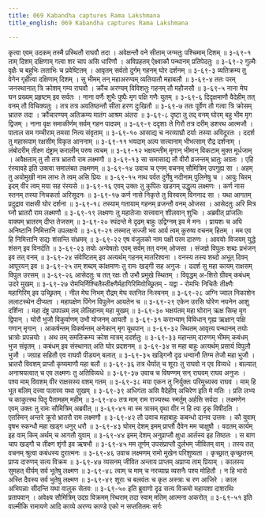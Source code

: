 ```yaml
---
title: 069 Kabandha captures Rama Lakshmana
title_english: 069 Kabandha captures Rama Lakshmana

---
```

<div class="audioEmbed"  caption="श्रीराम-हरिसीताराममूर्ति-घनपाठिभ्यां वचनम्" src="https://archive.org/download/Ramayana-recitation-Sriram-harisItArAmamUrti-Ghanapaati-v2/Kanda_3/Kanda_3_ARK-069-Ayomukyhaha_Karnaadi_Chchedaha.mp3"></div>
कृत्वा एवम् उदकम् तस्मै प्रस्थितौ राघवौ तदा ।  
अवेक्षन्तौ वने सीताम् जग्मतुः पश्चिमाम् दिशम् ॥ ३-६९-१  
ताम् दिशम् दक्षिणाम् गत्वा शर चाप असि धारिणौ ।  
अविप्रहतम् ऐक्ष्वाकौ पन्थानम् प्रतिपेदतुः ॥ ३-६९-२  
गुल्मैः वृक्षैः च बहुभिः लताभिः च प्रवेष्टितम् ।  
आवृतम् सर्वतो दुर्गम् गहनम् घोर दर्शनम् ॥ ३-६९-३  
व्यतिक्रम्य तु वेगेन गृहीत्वा दक्षिणाम् दिशम् ।  
सु भीमम् तन् महाअरण्यम् व्यतियातौ महाबलौ ॥ ३-६९-४  
ततः परम् जनस्थानात् त्रि क्रोशम् गम्य राघवौ ।  
क्रौंच अरण्यम् विविशतुः गहनम् तौ महौजसौ ॥ ३-६९-५  
नाना मेघ घन प्रख्यम् प्रहृष्टम् इव सर्वतः ।  
नाना वर्णैः शुभैः पुष्पैः मृग पक्षि गणैः युतम् ॥ ३-६९-६  
दिदृक्षमाणौ वैदेहीम् तत् वनम् तौ विचिक्यतुः ।  
तत्र तत्र अवतिष्ठन्तौ सीता हरण दुःखितौ ॥ ३-६९-७  
ततः पूर्वेण तौ गत्वा त्रि क्रोसम् भ्रातरु तदा ।  
क्रौंचारण्यम् अतिक्रम्य मातंग आश्रम अंतरा ॥ ३-६९-८  
दृष्टा तु तद् वनम् घोरम् बहु भीम मृग द्विजम् ।  
नाना वृक्ष समाकीर्णम् सर्वम् गहन पादपम् ॥ ३-६९-९  
ददृशाः ते गिरौ तत्र दरीम् डशरथ आत्मजौ ।  
पाताल सम गम्भीराम् तमसा नित्य संवृताम् ॥ ३-६९-१०  
आसाद्य च नरव्याघ्रौ दर्याः तस्या अविदूरतः ।  
ददर्श तु महारूपाम् रक्षसीम् विकृत आननाम् ॥ ३-६९-११  
भयदाम् अल्प सत्त्वानाम् भीभत्साम् रौद्र दर्शनाम् ।  
लंबोदरीम् तीक्ष्ण दंष्ट्राम् करालीम् परुष त्वचम् ॥ ३-६९-१२  
भक्षयन्तीम् मृगान् भीमान् विकटाम् मुक्त मूर्धजाम् ।  
अवैक्षताम् तु तौ तत्र भ्रातरौ राम लक्ष्मणौ ॥ ३-६९-१३  
सा समासाद्य तौ वीरौ व्रजन्तम् भ्रातुः अग्रतः ।  
एहि रंस्यावहे इति उक्त्वा समालंबत लक्ष्मणम् ॥ ३-६९-१४  
उवाच च एनम् वचनम् सौमित्रिम् उपगुह्य सा ।  
अहम् तु अयोमुखी नाम लाभः ते त्वम् असि प्रियः ॥ ३-६९-१५  
नाथ पर्वत दुर्गेषु नदीनाम् पुलिनेषु च ।  
आयुः चिरम् इदम् वीर त्वम् मया सह रंस्यसे ॥ ३-६९-१६  
एवम् उक्तः तु कुपितः खडगम् उद्धृत्य लक्ष्मणः ।  
कर्ण नास स्तनम् तस्या निचकर्ता अरिसूदनः ॥ ३-६९-१७  
कर्ण नासे निकृत्ते तु विस्वरम् विननाद सा ।  
यथा आगतम् प्रदुद्राव राक्षसी घोर दर्शना ॥ ३-६९-१८  
तस्याम् गतायाम् गहनम् व्रजन्तौ वनम् ओजसा ।  
आसेदतुः अरि मित्र घ्नौ भ्रातरौ राम लक्ष्मणौ ॥ ३-६९-१९  
लक्ष्मणः तु महातेजाः सत्त्ववान् शीलवान् शुचिः ।  
अब्रवीत् प्रांजलिः वाक्यम् भ्रातरम् दीप्त तेजसम् ॥ ३-६९-२०  
स्पंदन्ते मे दृढम् बाहुः उद्विग्नम् इव मे मनः ।  
प्रायशः च अपि अनिष्टानि निमित्तानि उपलक्षये ॥ ३-६९-२१  
तस्मात् सज्जी भव आर्य त्वम् कुरुष्व वचनम् हितम् ।  
मम एव हि निमित्तानि सद्यः शंसन्ति संभ्रमम् ॥ ३-६९-२२  
एष वंजुलको नाम पक्षी परम दारुणः ।  
आवयोः विजयम् युद्धे शंसन् इव विनर्दति ॥ ३-६९-२३  
तयोः अन्वेषतोः एवम् सर्वम् तत् वनम् ओजसा ।  
संजज्ञे विपुलः शब्दः प्रभंजन् इव तत् वनम् ॥ ३-६९-२४  
संवेष्टितम् इव अत्यर्थम् गहनम् मातरिश्वना ।  
वनस्य तस्य शब्दो अभूत् दिवम् आपूरयन् इव ॥ ३-६९-२५  
तम् शब्दम् कांक्षमाणः तु रामः खड्गी सह अनुजः ।  
ददर्श सु महा कायम् राक्षसम् विपुल उरसम् ॥ ३-६९-२६  
आसेदतुः च तत् रक्षः तौ उभौ प्रमुखे स्थितम् ।  
विवृद्धम् अ-शिरो ग्रीवम् कबंधम् उदरे मुखम् ॥ ३-६९-२७  
रोमभिर्निश्चितैस्तीक्ष्णैर्महागिरिमिवोच्छ्रितम् - यद्वा -  
रोमभिः निचितैः तीक्ष्णैः महागिरिम् इव उच्छ्रितम् ।  
नील मेघ निभम् रौद्रम् मेघ स्तनित निःस्वनम् ॥ ३-६९-२८  
अग्नि ज्वाल निकाशेन ललाटस्थेन दीप्यता ।  
महापक्षेण पिंगेन विपुलेन आयतेन च ॥ ३-६९-२९  
एकेन उरसि घोरेण नयनेन आशु दर्शिना ।  
महा दंष्ट्र उपपन्नम् तम् लेलिहानम् महा मुखम् ॥ ३-६९-३०  
भक्षयंतम् महा घोरान् ऋक्ष सिम्ह मृग द्विपान् ।  
घोरौ भुजौ विकुर्वाणम् उभौ योजनम् आयतौ ॥ ३-६९-३१  
कराभ्याम् विविधान् गृह्य ऋक्षान् पक्षि गणान् मृगान् ।  
आकर्षन्तम् विकर्षन्तम् अनेकान् मृग यूथपान् ॥ ३-६९-३२  
स्थितम् आवृत्य पन्थानम् तयोः भ्रात्रोः प्रपन्नयोः ।  
अथ तम् समतिक्रम्य क्रोश मात्रम् ददर्शतुः ॥ ३-६९-३३  
महान्तम् दारुणम् भीमम् कबंधम् भुज संवृतम् ।  
कबंधम् इव संस्थानत् अति घोर प्रदशनम् ॥ ३-६९-३४  
स महा बाहुः अत्यर्थम् प्रसार्य विपुलौ भुजौ ।  
जग्राह सहितौ एव राघवौ पीडयन् बलात् ॥ ३-६९-३५  
खड्गिनौ दृढ धन्वानौ तिग्म तेजौ महा भुजौ ।  
भ्रातरौ विवशम् प्राप्तौ कृष्यमाणौ महा बलौ ॥ ३-६९-३६  
तत्र धैर्यात् च शूराः तु राघवो न एव विव्यधे ।  
बाल्यात् अनाश्रयत्वात् च एव लक्ष्मणः तु अतिविव्यधे ॥ ३-६९-३७  
उवाच च विषण्णम् सन् राघवम् राघव अनुजः ।  
पश्य माम् विवशम् वीर राक्षसस्य वशम् गतम् ॥ ३-६९-३८  
मया एकन तु निर्युक्तः परिमुच्यस्व राघव ।  
माम् हि भूत बलिम् दत्त्वा पलास्व यथा सुखम् ॥ ३-६९-३९  
अधिगंता असि वैदेहीम् अचिरेण इति मे मतिः ।  
प्रति लभ्य च काकुत्स्थ पितॄ पैतामहम् महीम् ॥ ३-६९-४०  
तत्र माम् राम राज्यस्थः स्मर्तुम् अर्हसि सर्वदा ।  
लक्ष्मणेन एवम् उक्तः तु रामः सौमित्रिम् अब्रवीत् ॥ ३-६९-४१  
मा स्म त्रासम् वृथा वीर न हि त्वा दृक् विषीदति ।  
एतस्मिन् अन्तरे क्रूरो भ्रातरौ राम लक्ष्मणौ ॥ ३-६९-४२  
तौ उवाच महाबाहुः कबन्धो दानव उत्तमः ।  
कौ युवाम् वृषभ स्कन्धौ महा खड्ग धनुर् धरौ ॥ ३-६९-४३  
घोरम् देशम् इमम् प्राप्तौ दैवेन मम चाक्षुषौ ।  
वदतम् कार्यम् इह वाम् किम् अर्थम् च आगतौ युवाम् ॥ ३-६९-४४  
इमम् देशम् अनुप्राप्तौ क्षुधा आर्तस्य इह तिष्ठतः ।  
स बाण चाप खड्गौ च तीक्ष्ण शृंगौ इव ऋषभौ ॥ ३-६९-४५  
मम तूर्णम् उपसंप्राप्तौ दुर्लभम् जीवितम् वाम् ।  
तस्य तत् वचनम् श्रुत्वा कबंधस्य दुरात्मनः ॥ ३-६९-४६  
उवाच लक्ष्मणम् रामो मुखेन परिशुष्यता ।  
कृच्छ्रात् कृच्छ्रतरम् प्राप्य दारुणम् सत्य विक्रम ॥ ३-६९-४७  
व्यसनम् जीवित अन्ताय प्राप्तम् अप्राप्य ताम् प्रियाम् ।  
कालस्य सुमहत् वीर्यम् सर्व भूतेषु लक्ष्मण ॥ ३-६९-४८  
त्वाम् च माम् च नरव्याघ्र व्यसनैः पश्य मोहितौ ।  
न हि भारो अस्ति दैवस्य सर्व भुतेषु लक्ष्मण ॥ ३-६९-४९  
शूराः च बलवंतः च कृत अस्त्राः च रण आजिरे ।  
काल अभिपन्नाः सीदन्ति यथा वालुक सेतवः ॥ ३-६९-५०  
इति ब्रुवाणो दृढ सत्य विक्रमो  
महायशा दाशरथिः प्रतापवान् ।  
अवेक्ष्य सौमित्रिम् उदग्र विक्रमम्  
स्थिराम् तदा स्वाम् मतिम् आत्मना अकरोत् ॥ ३-६९-५१  
इति वाल्मीकि रामायणे आदि काव्ये अरण्य काण्डे एको न सप्ततितमः सर्गः